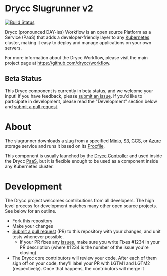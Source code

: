# Drycc Slugrunner v2
[![Build Status](https://travis-ci.org/drycc/slugrunner.svg?branch=master)](https://travis-ci.org/drycc/slugrunner)

Drycc (pronounced DAY-iss) Workflow is an open source Platform as a Service (PaaS) that adds a developer-friendly layer to any [Kubernetes](http://kubernetes.io) cluster, making it easy to deploy and manage applications on your own servers.

For more information about the Drycc Workflow, please visit the main project page at https://github.com/drycc/workflow.

## Beta Status

This Drycc component is currently in beta status, and we welcome your input! If you have feedback, please [submit an issue][issues]. If you'd like to participate in development, please read the "Development" section below and [submit a pull request][prs].

# About

The slugrunner downloads a [slug](https://devcenter.heroku.com/articles/slug-compiler) from a specified [Minio][minio], [S3][s3], [GCS][gcs], or [Azure][azure] storage service and runs it based on its [Procfile](https://devcenter.heroku.com/articles/procfile).

This component is usually launched by the [Drycc Controller](https://github.com/drycc/controller) and used inside the Drycc [PaaS](https://en.wikipedia.org/wiki/Platform_as_a_service), but it is flexible enough to be used as a component inside any Kubernetes cluster.

# Development

The Drycc project welcomes contributions from all developers. The high level process for development matches many other open source projects. See below for an outline.

* Fork this repository
* Make your changes
* [Submit a pull request][prs] (PR) to this repository with your changes, and unit tests whenever possible.
  * If your PR fixes any [issues][issues], make sure you write Fixes #1234 in your PR description (where #1234 is the number of the issue you're closing)
* The Drycc core contributors will review your code. After each of them sign off on your code, they'll label your PR with LGTM1 and LGTM2 (respectively). Once that happens, the contributors will merge it

[issues]: https://github.com/drycc/slugrunner/issues
[prs]: https://github.com/drycc/slugrunner/pulls
[minio]: https://minio.io/
[s3]: https://aws.amazon.com/s3/
[gcs]: https://cloud.google.com/storage/
[azure]: https://azure.microsoft.com/services/storage/
[v2.18]: https://github.com/drycc/workflow/releases/tag/v2.18.0
